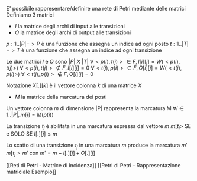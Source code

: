 E' possibile rappresentare/definire una rete di Petri mediante delle matrici
Definiamo 3 matrici
- $I$ la matrice degli archi di input alle transizioni
- $O$ la matrice degli archi di output alle transizioni

$p: 1..|P| -> P$ è una funzione che assegna un indice ad ogni posto
$t:1..|T| -> T$ è una funzione che assegna un indice ad ogni transizione

Le due matrici $I$ e $O$ sono $|P| \text{ } X \text{ } |T|$
$\forall <p(i), t(j)> \in F, I[i][j] = W(<p(i), t(j)>)$
$\forall <p(i), t(j)> \notin F, I[i][j] = 0$
$\forall <t(j), p(i)> \in F, O[i][j] = W(<t(j), p(i)>)$
$\forall <t(j), p(i)> \notin F, O[i][j] = 0$

Notazione $X[.][k]$ è il vettore colonna $k$ di una matrice $X$

- $M$ la matrice della marcatura dei posti

Un vettore colonna $m$ di dimensione |P| rappresenta la marcatura M
$\forall i \in 1..|P|, m[i] =M(p(i))$

La transizione $t_j$ è abilitata in una marcatura espressa dal vettore $m$
$m[t_j >$ SE e SOLO SE $I[.][j] \leq m$

Lo scatto di una transizione $t_j$ in una marcatura $m$ produce la marcatura $m'$
$m[t_j > m'$ con $m' = m-I[.][j]+O[.][j]$

[[Reti di Petri - Matrice di incidenza]]
[[Retri di Petri - Rappresentazione matriciale Esempio]]
